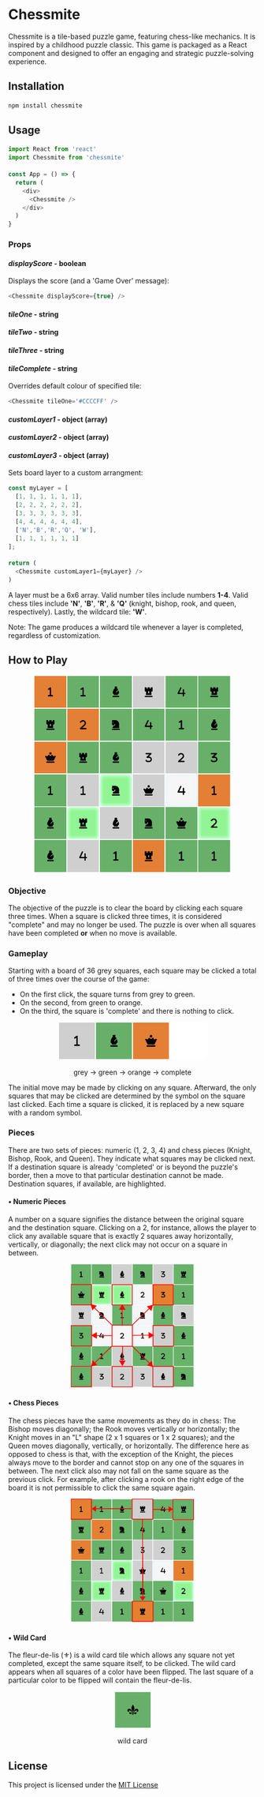 # Chessmite

Chessmite is a tile-based puzzle game, featuring chess-like mechanics. It is inspired by a childhood puzzle 
classic. This game is packaged as a React component and designed to offer an engaging and strategic 
puzzle-solving experience.

## Installation

```bash
npm install chessmite
```

## Usage

```javascript
import React from 'react'
import Chessmite from 'chessmite'

const App = () => {
  return (
    <div>
      <Chessmite />
    </div>
  )
}
```

### Props

#### <em>displayScore</em> - boolean

Displays the score (and a 'Game Over' message):
```javascript
<Chessmite displayScore={true} />
```


#### <em>tileOne</em> - string
#### <em>tileTwo</em> - string
#### <em>tileThree</em> - string
#### <em>tileComplete</em> - string
Overrides default colour of specified tile:
```javascript
<Chessmite tileOne='#CCCCFF' />
```

#### <em>customLayer1</em> - object (array)
#### <em>customLayer2</em> - object (array)
#### <em>customLayer3</em> - object (array)
Sets board layer to a custom arrangment:
```javascript
const myLayer = [
  [1, 1, 1, 1, 1, 1],
  [2, 2, 2, 2, 2, 2],
  [3, 3, 3, 3, 3, 3],
  [4, 4, 4, 4, 4, 4],
  ['N','B','R','Q', 'W'],
  [1, 1, 1, 1, 1, 1]
];

return (
  <Chessmite customLayer1={myLayer} />
)
```
A layer must be a 6x6 array. Valid number tiles include numbers **1-4**. Valid chess tiles include **'N'**, **'B'**, **'R'**, & **'Q'** (knight, bishop, rook, and queen, respectively). Lastly, the wildcard tile: **'W'**.

Note: The game produces a wildcard tile whenever a layer is completed, regardless of customization.

## How to Play

<p align="center">
  <img width=400 src="https://github.com/m-yag/Chessmite/blob/media/board.png?raw=true">
</p>

### Objective

The objective of the puzzle is to clear the board by clicking each square three times. When a square is clicked three times, it 
is considered "complete" and may no longer be used. The puzzle is over when all squares have been completed **or** when no 
move is available.

### Gameplay

Starting with a board of 36 grey squares, each square may be clicked a total of three times over the course of the game:
* On the first click, the square turns from grey to green.
* On the second, from green to orange.
* On the third, the square is 'complete' and there is nothing to click.

<div align="center">
  <img width=300 src="https://github.com/m-yag/Chessmite/blob/media/tile-colors.png?raw=true">
  <p>grey → green → orange → complete</p>
</div>

The initial move may be made by clicking on any square. Afterward, the only squares that may be clicked are determined by the 
symbol on the square last clicked. Each time a square is clicked, it is replaced by a new square with a random symbol.

### Pieces

There are two sets of pieces: numeric (1, 2, 3, 4) and chess pieces (Knight, Bishop, Rook, and Queen). They indicate what squares 
may be clicked next. If a destination square is already 'completed' or is beyond the puzzle's border, then a move to that 
particular destination cannot be made. Destination squares, if available, are highlighted.

#### •  Numeric Pieces

A number on a square signifies the distance between the original square and the destination square. Clicking on a 2, for 
instance, allows the player to click any available square that is exactly 2 squares away horizontally, vertically, or 
diagonally; the next click may not occur on a square in between.
<div align="center">
<img width="250" src="https://github.com/m-yag/Chessmite/blob/media/two-example.png?raw=true">
</div>

#### • Chess Pieces
The chess pieces have the same movements as they do in chess: The Bishop moves diagonally; the Rook moves vertically or 
horizontally; the Knight moves in an "L" shape (2 x 1 squares or 1 x 2 squares); and the Queen moves diagonally, vertically, or 
horizontally. The difference here as opposed to chess is that, with the exception of the Knight, the pieces always move to the 
border and cannot stop on any one of the squares in between. The next click also may not fall on the same square as the previous 
click. For example, after clicking a rook on the right edge of the board it is not permissible to click the same square again.
<div align="center">
<img width="250" src="https://github.com/m-yag/Chessmite/blob/media/rook-example.png?raw=true">
</div>


#### • Wild Card

The fleur-de-lis (⚜) is a wild card tile which allows any square not yet completed, except the same square itself, to be 
clicked. The wild card appears when all squares of a color have been flipped. The last square of a particular color to be 
flipped will contain the fleur-de-lis.

<div align="center">
  <img width=75 src="https://github.com/m-yag/Chessmite/blob/media/wildcard.png?raw=true">
  <p>wild card</p>
</div>

## License
This project is licensed under the [MIT License](https://choosealicense.com/licenses/mit/)
